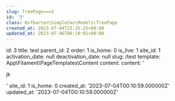 ```yaml
---
slug: TreePage===3
id: '3'
class: Bvfbarten\SimpleCms\Models\TreePage
created_at: 2023-07-04T23:35:25+00:00
updated_at: 2023-07-06T08:10:01+00:00
---
```

id: 3
title: test
parent_id: 2
order: 1
is_home: 0
is_live: 1
site_id: 1
activation_date: null
deactivation_date: null
slug: /test
template: App\Filament\PageTemplates\Content
content:
  content: '<p>jk</p>'
  site_id: 1
  is_home: 0
created_at: '2023-07-04T00:10:59.000000Z'
updated_at: '2023-07-04T00:10:59.000000Z'
